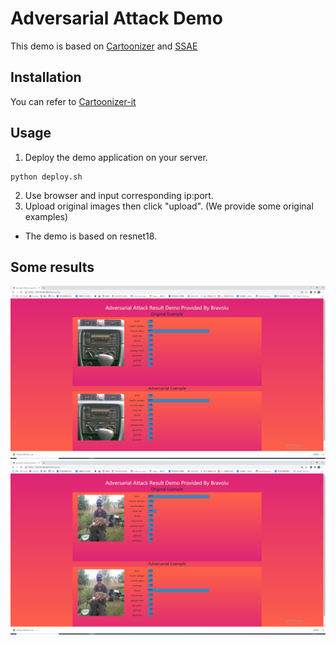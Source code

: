# Adversarial Attack Demo

This demo is based on [Cartoonizer](https://github.com/Toon-It/Cartoonizer) and [SSAE](https://github.com/BravoLu/SSAE)

## Installation 

You can refer to [Cartoonizer-it](https://github.com/Toon-It/Cartoonizer)

## Usage 

1. Deploy the demo application on your server. 
```shell
python deploy.sh
```

2. Use browser and input corresponding ip:port.
3. Upload original images then click "upload". (We provide some original examples)

* The demo is based on resnet18.

## Some results

![pic](images/results/web_adversarial_attack.jpg)
![pic](images/results/web_adversarial_attack_2.jpg)
